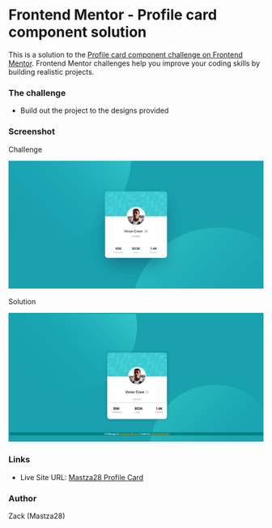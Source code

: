 # Frontend Mentor - Profile card component solution

This is a solution to the [Profile card component challenge on Frontend Mentor](https://www.frontendmentor.io/challenges/profile-card-component-cfArpWshJ). Frontend Mentor challenges help you improve your coding skills by building realistic projects. 


### The challenge

- Build out the project to the designs provided


### Screenshot

Challenge

![](design/desktop-design.jpg)


Solution

![](/images/Home-Page.JPG)


### Links

- Live Site URL: [Mastza28 Profile Card](https://)


### Author

Zack (Mastza28)